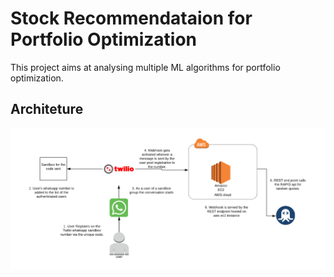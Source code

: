 <h1> Stock Recommendataion for Portfolio Optimization </h1>
This project aims at analysing multiple ML algorithms for portfolio optimization.

<h2> Architeture </h2> 

![alt text](https://github.com/vritansh/Chatbot-Application/blob/master/whatsapp-bot-architecture.png?raw=true)
